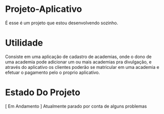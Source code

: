 # Projeto-Aplicativo

É esse é um projeto que estou desenvolvendo sozinho.

# Utilidade

Consiste em uma aplicação de cadastro de academias, onde o dono de uma academia pode
adicionar um ou mais academias pra divulgação, e através do aplicativo os clientes
poderão se matricular em uma academia e efetuar o pagamento pelo o proprio aplicativo.

# Estado Do Projeto

[ Em Andamento ] Atualmente parado por conta de alguns problemas
